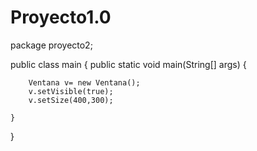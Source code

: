 # Proyecto1.0
package proyecto2;

public class main {
	public static void main(String[] args) {

        Ventana v= new Ventana();
        v.setVisible(true);
        v.setSize(400,300);

	}
}
